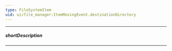 ```yaml
---
type: FileSystemItem
uid: ui/file_manager:ItemMovingEvent.destinationDirectory
---
```

---
##### shortDescription
<!-- Description goes here -->

---
<!-- Description goes here -->